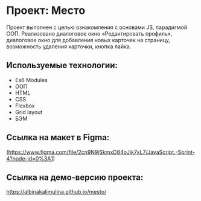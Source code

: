 # Проект: Место

Проект выполнен с целью ознакомления с основами JS, парадигмой ООП. Реализовано диалоговое окно «Редактировать профиль», диалоговое окно для добавления новых карточек на страницу, возможность удаления карточки, кнопка лайка.

## Используемые технологии: 

- Es6 Modules
- ООП
- HTML
- CSS
- Flexbox
- Grid layout
- БЭМ

## Ссылка на макет в Figma: 

(https://www.figma.com/file/2cn9N9jSkmxD84oJik7xL7/JavaScript.-Sprint-4?node-id=0%3A1)

## Ссылка на демо-версию проекта:
https://albinakalimulina.github.io/mesto/